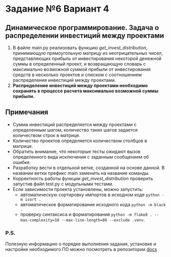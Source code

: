 # Задание №6 Вариант 4
## Динамическое программирование. Задача о распределении инвестиций между проектами
1. В файле main.py реализовать функцию *get_invest_distribution*, принимающую прямоугольную матрицу из неотрицательных чисел, представляющих прибыль от инвестирования некоторой денежной суммы в определенный проект, и возвращающую словарь с максимально возможной суммой прибыли от инвестирования средств в несколько проектов и списком с соотношением распределения инвестиций между проектами.
2. **Распределение инвестиций между проектами необходимо сохранять в процессе расчета максимально возможной суммы прибыли.** 

## Примечания  
- Сумма инвестиций распределяется между проектами с определенным шагом, количество таких шагов задается количеством строк в матрице.
- Количество проектов определяется количеством столбцов в матрице.
- Обратить внимание, что некоторые тесты ожидают вызов определенного вида исключения с заданным сообщением об ошибке.
- Разработку вести в отдельной ветке, созданной на основе данной. В названии ветки префикс main заменить на название команды.
- Корректность работы функции *get_invest_distribution* проверить запустив файл test.py с модульными тестами.
- Если зависимости проекта установлены, можно запустить:
    * автоматическую сортировку импортов в исходном коде `python -m isort .`
    * автоматическое форматирование исходного кода `python -m black .`
    * проверку синтаксиса и форматирования `python -m flake8 . --max-complexity=10 --max-line-length=88 --exclude .venv`.

### P.S.
Полезную информацию о порядке выполнения задания, установке и настройке необходимого ПО можно посмотреть в репозитории [docs](https://github.com/hse-algo-psapr-25/docs)
